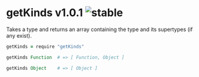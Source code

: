 
# getKinds v1.0.1 ![stable](https://img.shields.io/badge/stability-stable-4EBA0F.svg?style=flat)

Takes a type and returns an array containing the type and its supertypes (if any exist).

```coffee
getKinds = require "getKinds"

getKinds Function  # => [ Function, Object ]

getKinds Object    # => [ Object ]
```
